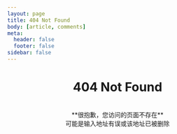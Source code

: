 ```yaml
---
layout: page
title: 404 Not Found
body: [article, comments]
meta:
  header: false
  footer: false
sidebar: false
---
```


# <center>**404 Not Found**</center>

<br>

<center>**很抱歉，您访问的页面不存在**</center>
<center>可能是输入地址有误或该地址已被删除</center>

<br>
<br>
